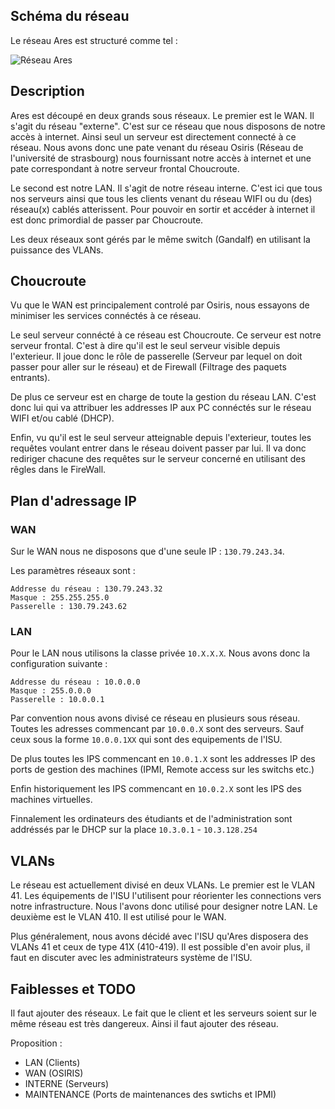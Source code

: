## Schéma du réseau
Le réseau Ares est structuré comme tel :

![Réseau Ares](/assets/images/ares-network.png)

## Description

Ares est découpé en deux grands sous réseaux.
Le premier est le WAN. Il s'agit du réseau "externe". C'est sur ce réseau que nous disposons de notre accès à internet. Ainsi seul un serveur est directement connecté à ce réseau. Nous avons donc une pate venant du réseau Osiris (Réseau de l'université de strasbourg) nous fournissant notre accès à internet et une pate correspondant à notre serveur frontal Choucroute.

Le second est notre LAN. Il s'agit de notre réseau interne. C'est ici que tous nos serveurs ainsi que tous les clients venant du réseau WIFI ou du (des) réseau(x) cablés atterissent. Pour pouvoir en sortir et accéder à internet il est donc primordial de passer par Choucroute.

Les deux réseaux sont gérés par le même switch (Gandalf) en utilisant la puissance des VLANs.

## Choucroute

Vu que le WAN est principalement controlé par Osiris, nous essayons de minimiser les services connéctés à ce réseau.

Le seul serveur connécté à ce réseau est Choucroute. Ce serveur est notre serveur frontal. C'est à dire qu'il est le seul serveur visible depuis l'exterieur. Il joue donc le rôle de passerelle (Serveur par lequel on doit passer pour aller sur le réseau) et de Firewall (Filtrage des paquets entrants).

De plus ce serveur est en charge de toute la gestion du réseau LAN. C'est donc lui qui va attribuer les addresses IP aux PC connéctés sur le réseau WIFI et/ou cablé (DHCP).

Enfin, vu qu'il est le seul serveur atteignable depuis l'exterieur, toutes les requêtes voulant entrer dans le réseau doivent passer par lui. Il va donc rediriger chacune des requêtes sur le serveur concerné en utilisant des rêgles dans le FireWall.

## Plan d'adressage IP
### WAN
Sur le WAN nous ne disposons que d'une seule IP : `130.79.243.34`.

Les paramètres réseaux sont :

```
Addresse du réseau : 130.79.243.32
Masque : 255.255.255.0
Passerelle : 130.79.243.62
```

### LAN

Pour le LAN nous utilisons la classe privée `10.X.X.X`.
Nous avons donc la configuration suivante :

```
Addresse du réseau : 10.0.0.0
Masque : 255.0.0.0
Passerelle : 10.0.0.1
```

Par convention nous avons divisé ce réseau en plusieurs sous réseau.
Toutes les adresses commencant par `10.0.0.X` sont des serveurs. Sauf ceux sous la forme `10.0.0.1XX` qui sont des equipements de l'ISU.

De plus toutes les IPS commencant en `10.0.1.X` sont les addresses IP des ports de gestion des machines (IPMI, Remote access sur les switchs etc.)

Enfin historiquement les IPS commencant en `10.0.2.X` sont les IPS des machines virtuelles.

Finnalement les ordinateurs des étudiants et de l'administration sont addréssés par le DHCP sur la place `10.3.0.1` - `10.3.128.254`

## VLANs
Le réseau est actuellement divisé en deux VLANs.
Le premier est le VLAN 41. Les équipements de l'ISU l'utilisent pour réorienter les connections vers notre infrastructure. Nous l'avons donc utilisé pour designer notre LAN.
Le deuxième est le VLAN 410. Il est utilisé pour le WAN.

Plus généralement, nous avons décidé avec l'ISU qu'Ares disposera des VLANs 41 et ceux de type 41X (410-419). Il est possible d'en avoir plus, il faut en discuter avec les administrateurs système de l'ISU.

## Faiblesses et TODO
Il faut ajouter des réseaux. Le fait que le client et les serveurs soient sur le même réseau est très dangereux.
Ainsi il faut ajouter des réseau.

Proposition :

* LAN (Clients)
* WAN (OSIRIS)
* INTERNE (Serveurs)
* MAINTENANCE (Ports de maintenances des swtichs et IPMI)